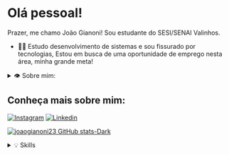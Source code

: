 # Olá pessoal!

<p>
   Prazer, me chamo João Gianoni! Sou estudante do SESI/SENAI Valinhos.

  - 👨‍💻 Estudo desenvolvimento de sistemas e sou fissurado por tecnologias, Estou em busca de uma oportunidade de emprego nesta área, minha grande meta!

</p>

<details>
  <summary>👁️ Sobre mim:</summary>

  - 🫀 Nasci em 2008/01/25 e tenho 16 anos, desde sempre gostei de tecnologia por isso entrei no curso de Desenvolvimento de sistemas. Neste ano de 2024 comecei a me aprofundar na língua inglesa entrando na escola de idiomas Michigan. Moro com meus pais mas busco minha indepência emocional e financeira, por isso corro atrás do meu progresso.
</details>

## Conheça mais sobre mim:
[![Instagram](https://img.shields.io/badge/Instagram-E4405F?style=for-the-badge&logo=instagram&logoColor=white)]()
[![Linkedin](https://img.shields.io/badge/LinkedIn-0077B5?style=for-the-badge&logo=linkedin&logoColor=white)](www.linkedin.com/in/joão-vitor-gianoni-a0b1592b2)

[![joaogianoni23 GitHub stats-Dark](https://github-readme-stats.vercel.app/api?username=anuraghazra&show_icons=true&theme=dark#gh-dark-mode-only)](https://github.com/joaogianoni23/github-readme-stats#gh-dark-mode-only)

<details>
 <summary>💡 Skills</summary>
  <div style="flex-basis: 48%;">
    <h3>Programming Languages</h3>
    <img align="center" alt="Js" height="30" width="40" src="https://raw.githubusercontent.com/devicons/devicon/master/icons/javascript/javascript-plain.svg">
    <img align="center" alt="HTML" height="30" width="40" src="https://raw.githubusercontent.com/devicons/devicon/master/icons/html5/html5-original.svg">
    <img align="center" alt="CSS" height="30" width="40" src="https://raw.githubusercontent.com/devicons/devicon/master/icons/css3/css3-original.svg">
  </div>
</details>


